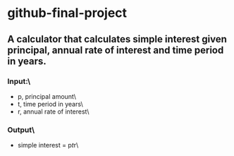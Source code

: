 # github-final-project

## A calculator that calculates simple interest given principal, annual rate of interest and time period in years.
### Input:\
* p, principal amount\
* t, time period in years\
* r, annual rate of interest\
### Output\
* simple interest = p*t*r\
